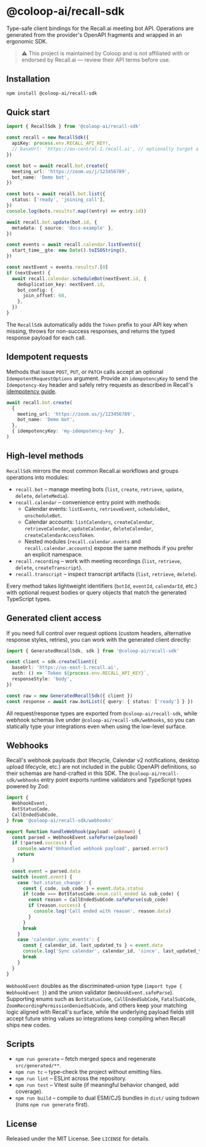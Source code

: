 # @coloop-ai/recall-sdk

Type-safe client bindings for the Recall.ai meeting bot API. Operations are generated from the provider's OpenAPI fragments and wrapped in an ergonomic SDK.

> ⚠️ This project is maintained by Coloop and is not affiliated with or endorsed by Recall.ai — review their API terms before use.

## Installation

```bash
npm install @coloop-ai/recall-sdk
```

## Quick start

```ts
import { RecallSdk } from '@coloop-ai/recall-sdk'

const recall = new RecallSdk({
  apiKey: process.env.RECALL_API_KEY!,
  // baseUrl: 'https://eu-central-1.recall.ai', // optionally target a different region
})

const bot = await recall.bot.create({
  meeting_url: 'https://zoom.us/j/123456789',
  bot_name: 'Demo bot',
})

const bots = await recall.bot.list({
  status: ['ready', 'joining_call'],
})
console.log(bots.results?.map((entry) => entry.id))

await recall.bot.update(bot.id, {
  metadata: { source: 'docs-example' },
})

const events = await recall.calendar.listEvents({
  start_time__gte: new Date().toISOString(),
})

const nextEvent = events.results?.[0]
if (nextEvent) {
  await recall.calendar.scheduleBot(nextEvent.id, {
    deduplication_key: nextEvent.id,
    bot_config: {
      join_offset: 60,
    },
  })
}
```

The `RecallSdk` automatically adds the `Token` prefix to your API key when missing, throws for non-success responses, and returns the typed response payload for each call.

## Idempotent requests

Methods that issue `POST`, `PUT`, or `PATCH` calls accept an optional `IdempotentRequestOptions` argument. Provide an `idempotencyKey` to send the `Idempotency-Key` header and safely retry requests as described in Recall's [idempotency guide](https://docs.recall.ai/reference/idempotency).

```ts
await recall.bot.create(
  {
    meeting_url: 'https://zoom.us/j/123456789',
    bot_name: 'Demo bot',
  },
  { idempotencyKey: 'my-idempotency-key' },
)
```

## High-level methods

`RecallSdk` mirrors the most common Recall.ai workflows and groups operations into modules:

- `recall.bot` – manage meeting bots (`list`, `create`, `retrieve`, `update`, `delete`, `deleteMedia`).
- `recall.calendar` – convenience entry point with methods:
  - Calendar events: `listEvents`, `retrieveEvent`, `scheduleBot`, `unscheduleBot`.
  - Calendar accounts: `listCalendars`, `createCalendar`, `retrieveCalendar`, `updateCalendar`, `deleteCalendar`, `createCalendarAccessToken`.
  - Nested modules (`recall.calendar.events` and `recall.calendar.accounts`) expose the same methods if you prefer an explicit namespace.
- `recall.recording` – work with meeting recordings (`list`, `retrieve`, `delete`, `createTranscript`).
- `recall.transcript` – inspect transcript artifacts (`list`, `retrieve`, `delete`).

Every method takes lightweight identifiers (`botId`, `eventId`, `calendarId`, etc.) with optional request bodies or query objects that match the generated TypeScript types.

## Generated client access

If you need full control over request options (custom headers, alternative response styles, retries), you can work with the generated client directly:

```ts
import { GeneratedRecallSdk, sdk } from '@coloop-ai/recall-sdk'

const client = sdk.createClient({
  baseUrl: 'https://us-east-1.recall.ai',
  auth: () => `Token ${process.env.RECALL_API_KEY}`,
  responseStyle: 'body',
})

const raw = new GeneratedRecallSdk({ client })
const response = await raw.botList({ query: { status: ['ready'] } })
```

All request/response types are exported from `@coloop-ai/recall-sdk`, while webhook schemas live under `@coloop-ai/recall-sdk/webhooks`, so you can statically type your integrations even when using the low-level surface.

## Webhooks

Recall's webhook payloads (bot lifecycle, Calendar v2 notifications, desktop upload lifecycle, etc.) are not included in the public OpenAPI definitions, so their schemas are hand-crafted in this SDK. The `@coloop-ai/recall-sdk/webhooks` entry point exports runtime validators and TypeScript types powered by Zod:

```ts
import {
  WebhookEvent,
  BotStatusCode,
  CallEndedSubCode,
} from '@coloop-ai/recall-sdk/webhooks'

export function handleWebhook(payload: unknown) {
  const parsed = WebhookEvent.safeParse(payload)
  if (!parsed.success) {
    console.warn('Unhandled webhook payload', parsed.error)
    return
  }

  const event = parsed.data
  switch (event.event) {
    case 'bot.status_change': {
      const { code, sub_code } = event.data.status
      if (code === BotStatusCode.enum.call_ended && sub_code) {
        const reason = CallEndedSubCode.safeParse(sub_code)
        if (reason.success) {
          console.log('Call ended with reason', reason.data)
        }
      }
      break
    }
    case 'calendar.sync_events': {
      const { calendar_id, last_updated_ts } = event.data
      console.log('Sync calendar', calendar_id, 'since', last_updated_ts)
      break
    }
  }
}
```

`WebhookEvent` doubles as the discriminated-union type (`import type { WebhookEvent }`) and the union validator (`WebhookEvent.safeParse`). Supporting enums such as `BotStatusCode`, `CallEndedSubCode`, `FatalSubCode`, `ZoomRecordingPermissionDeniedSubCode`, and others keep your matching logic aligned with Recall's surface, while the underlying payload fields still accept future string values so integrations keep compiling when Recall ships new codes.

## Scripts

- `npm run generate` – fetch merged specs and regenerate `src/generated/**`.
- `npm run tc` – type-check the project without emitting files.
- `npm run lint` – ESLint across the repository.
- `npm run test` – Vitest suite (if meaningful behavior changed, add coverage).
- `npm run build` – compile to dual ESM/CJS bundles in `dist/` using tsdown (runs `npm run generate` first).

## License

Released under the MIT License. See `LICENSE` for details.
